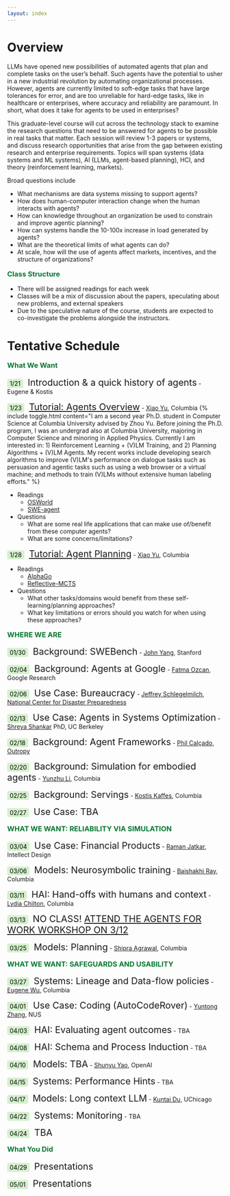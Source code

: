 ```yaml
---
layout: index
---
```


<!--<div class="alert alert-success" role="alert">
  <h4 class="alert-heading">Registering for this course</h4>
  <p>If you are interested in taking this course, please fill out 
  <a href="https://forms.gle/Z9RufMdoA1YSfa5HA" style="color:#045321; text-decoration:underline;"><b>THIS SHORT FORM</b></a>.
  Due to the small class size, we will use the answers to balance student backgrounds and expertise.  To ensure commitment, we are not currently accepting audits.  
  </p>
</div>
-->



# Overview


LLMs have opened new possibilities of automated agents that plan and complete tasks on the user’s behalf.  Such agents have the potential to usher in a new industrial revolution by automating organizational processes.   However, agents are currently limited to soft-edge tasks that have large tolerances for error, and are too unreliable for hard-edge tasks, like in healthcare or enterprises, where accuracy and reliability are paramount.  In short, what does it take for agents to be used in enterprises?

This graduate-level course will cut across the technology stack to examine the research questions that need to be answered for agents to be possible in real tasks that matter.    Each session will review 1-3 papers or systems, and discuss research opportunities that arise from the gap between existing research and enterprise requirements.  Topics will span systems (data systems and ML systems), AI (LLMs, agent-based planning), HCI, and theory (reinforcement learning, markets).   

Broad questions include

* What mechanisms are data systems missing to support agents?
* How does human-computer interaction change when the human interacts with agents?
* How can knowledge throughout an organization be used to constrain and improve agentic planning?
* How can systems handle the 10-100x increase in load generated by agents?
* What are the theoretical limits of what agents can do?
* At scale, how will the use of agents affect markets, incentives, and the structure of organizations?



### Class Structure

* There will be assigned readings for each week
* Classes will be a mix of discussion about the papers, speculating about new problems, and external speakers
* Due to the speculative nature of the course, students are expected to co-investigate the problems alongside the instructors.   





# Tentative Schedule


### What We Want

<span class="date">1/21</span>	<span class="topic">Introduction & a quick history of agents</span>	- Eugene & Kostis

<span class="date">1/23</span>	<span class="topic"><a href="https://drive.google.com/file/d/1308CxPBdqhrurz4zeGN5Uw_Xp6BzQaJ1/view?usp=sharing">Tutorial: Agents Overview</a></span> - [Xiao Yu](https://jasonyux.com/), Columbia {% include toggle.html content="I am a second year Ph.D. student in Computer Science at Columbia University advised by Zhou Yu. Before joining the Ph.D. program, I was an undergrad also at Columbia University, majoring in Computer Science and minoring in Applied Physics. Currently I am interested in: 1) Reinforcement Learning + (V)LM Training, and 2) Planning Algorithms + (V)LM Agents. My recent works include developing search algorithms to improve (V)LM's performance on dialogue tasks such as persuasion and agentic tasks such as using a web browser or a virtual machine; and methods to train (V)LMs without extensive human labeling efforts." %}

* Readings
    * [OSWorld](https://arxiv.org/abs/2404.07972)
    * [SWE-agent](https://arxiv.org/abs/2405.15793)
* Questions
    * What are some real life applications that can make use of/benefit from these computer agents? 
    * What are some concerns/limitations?


<span class="date">1/28</span>	<span class="topic"><a href="https://drive.google.com/file/d/1TUZf2GV3zPZA8sLKSSpkp2nd5OT8SSpt/view?usp=sharing">Tutorial: Agent Planning</a></span> - [Xiao Yu](https://jasonyux.com/), Columbia

* Readings
    * [AlphaGo](https://www.nature.com/articles/nature24270)
    * [Reflective-MCTS](https://arxiv.org/abs/2410.02052)
* Questions
    * What other tasks/domains would benefit from these self-learning/planning approaches? 
    * What key limitations or errors should you watch for when using these approaches?


### WHERE WE ARE

<span class="date">01/30</span> <span class="topic">Background: SWEBench</span> - [John Yang](https://john-b-yang.github.io/), Stanford

<span class="date">02/04</span> <span class="topic">Background: Agents at Google</span> - [Fatma Ozcan](https://techsysinfra.google/research/srg-staff/fatma-ozcan/), Google Research

<span class="date">02/06</span> <span class="topic">Use Case: Bureaucracy</span> - [Jeffrey Schlegelmilch](https://ncdp.columbia.edu/about-us/faculty-and-staff/), [National Center for Disaster Preparedness](https://ncdp.columbia.edu/)

<span class="date">02/13</span> <span class="topic">Use Case: Agents in Systems Optimization</span> - [Shreya Shankar](https://www.sh-reya.com/) PhD, UC Berkeley

<span class="date">02/18</span> <span class="topic">Background: Agent Frameworks</span> - [Phil Calçado](https://philcalcado.com/), [Outropy](https://outropy.ai/)

<span class="date">02/20</span> <span class="topic">Background: Simulation for embodied agents</span> - [Yunzhu Li](https://yunzhuli.github.io), Columbia

<span class="date">02/25</span> <span class="topic">Background: Servings</span> - [Kostis Kaffes](https://www.cs.columbia.edu/~kkaffes/index.html), Columbia

<span class="date">02/27</span> <span class="topic">Use Case: TBA</span>

### WHAT WE WANT: RELIABILITY VIA SIMULATION

<span class="date">03/04</span> <span class="topic">Use Case: Financial Products</span>  - [Raman Jatkar](https://www.linkedin.com/in/raman-jatkar-7942079), Intellect Design

<span class="date">03/06</span> <span class="topic">Models: Neurosymbolic training</span> - [Baishakhi Ray](https://rayb.info), Columbia

<span class="date">03/11</span> <span class="topic">HAI: Hand-offs with humans and context</span> - [Lydia Chilton](https://www.cs.columbia.edu/~chilton/chilton.html), Columbia

<span class="date">03/13</span> <span class="workshop topic">No Class!  <a href="https://www.eventbrite.com/e/nyc-agents-workshop-agents-for-work-tickets-1207855581559?aff=oddtdtcreator">Attend the Agents for Work workshop on 3/12</a></span>

<span class="date">03/25</span> <span class="topic">Models: Planning</span> - [Shipra Agrawal](https://www.columbia.edu/~sa3305/), Columbia

### WHAT WE WANT: SAFEGUARDS AND USABILITY

<span class="date">03/27</span> <span class="topic">Systems: Lineage and Data-flow policies</span> - [Eugene Wu](https://www.eugenewu.net), Columbia

<span class="date">04/01</span> <span class="topic">Use Case: Coding (AutoCodeRover)</span> - [Yuntong Zhang](https://yuntongzhang.github.io/), NUS

<span class="date">04/03</span> <span class="topic">HAI: Evaluating agent outcomes</span> - TBA

<span class="date">04/08</span> <span class="topic">HAI: Schema and Process Induction</span> - TBA

<span class="date">04/10</span> <span class="topic">Models: TBA</span> - [Shunyu Yao](https://ysymyth.github.io/), OpenAI

<span class="date">04/15</span> <span class="topic">Systems: Performance Hints</span> - TBA

<span class="date">04/17</span> <span class="topic">Models: Long context LLM</span> - [Kuntai Du](https://kuntaidu.github.io/aboutme.html), UChicago

<span class="date">04/22</span> <span class="topic">Systems: Monitoring</span> - TBA

<span class="date">04/24</span> <span class="topic">TBA</span>

### What You Did

<span class="date">04/29</span> <span class="topic">Presentations</span>

<span class="date">05/01</span> <span class="topic">Presentations</span>



<style>
h3 {
  color: #067832;
  margin-top: 1em;
  margin-bottom: 1em;
}
.date {
color: gray;
background-color: #999;
background-color: #d4f1cc;
color: black;
padding: 2px 6px;
border-radius: 4px;
margin-right: .5em;

}
span.topic {
font-size: 16pt;
}
.workshop, .workshop a {
font-size: 16pt;
text-transform: uppercase;
}
</style>
